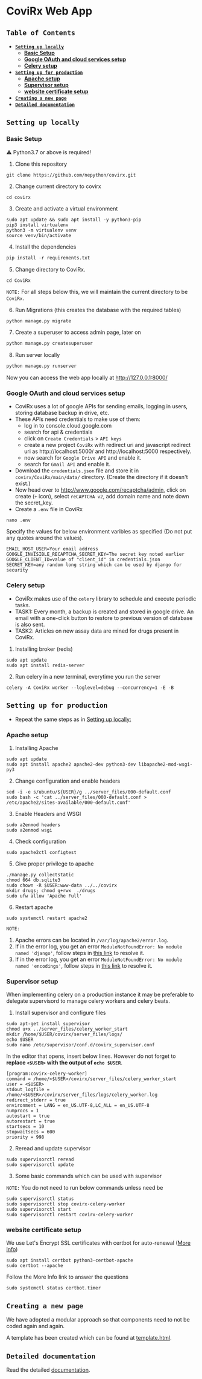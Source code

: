 # __**CoviRx Web App**__
## **`Table of Contents`**
* [**`Setting up locally`**](#setting-up-locally)
    * [**Basic Setup**](#basic-setup)
    * [**Google OAuth and cloud services setup**](#google-oauth-and-cloud-services-setup)
    * [**Celery setup**](#celery-setup)
* [**`Setting up for production`**](#setting-up-for-production)
    * [**Apache setup**](#apache-setup)
    * [**Supervisor setup**](#supervisor-setup)
    * [**website certificate setup**](#website-certificate-setup)
* [**`Creating a new page`**](#creating-a-new-page)
* [**`Detailed documentation`**](#detailed-documentation)

## **`Setting up locally`**
### **Basic Setup**
:warning: Python3.7 or above is required!
1) Clone this repository
```
git clone https://github.com/nepython/covirx.git
```
2) Change current directory to covirx
```
cd covirx
```
3) Create and activate a virtual environment
```
sudo apt update && sudo apt install -y python3-pip
pip3 install virtualenv
python3 -m virtualenv venv
source venv/bin/activate
```
4) Install the dependencies
```python
pip install -r requirements.txt
```
5) Change directory to CoviRx.
```
cd CoviRx
```
`NOTE:` For all steps below this, we will maintain the current directory to be `CoviRx`.

6) Run Migrations (this creates the database with the required tables)
```python
python manage.py migrate
```
7) Create a superuser to access admin page, later on
```python
python manage.py createsuperuser
```
8) Run server locally
```python
python manage.py runserver
```

Now you can access the web app locally at http://127.0.0.1:8000/

### **Google OAuth and cloud services setup**
* CoviRx uses a lot of google APIs for sending emails, logging in users, storing database backup in drive, etc.
* These APIs need credentials to make use of them:
    - log in to console.cloud.google.com
    - search for api & credentials
    - click on `Create Credentials` > `API keys`
    - create a new project `CoviRx` with redirect uri and javascript redirect uri as http://localhost:5000/ and http://localhost:5000 respectively.
    - now search for `Google Drive API` and enable it.
    - search for `Gmail API` and enable it.
* Download the `credentials.json` file and store it in `covirx/CoviRx/main/data/` directory. (Create the directory if it doesn't exist.)
* Now head over to http://www.google.com/recaptcha/admin, click on create (`+` icon), select `reCAPTCHA v2`, add domain name and note down the secret_key.
* Create a `.env` file in CoviRx
```shell
nano .env
```
Specify the values for below environment varibles as specified (Do not put any quotes around the values).
```code
EMAIL_HOST_USER=Your email address
GOOGLE_INVISIBLE_RECAPTCHA_SECRET_KEY=The secret key noted earlier
GOOGLE_CLIENT_ID=value of "client_id" in credentials.json
SECRET_KEY=any random long string which can be used by django for security
```

### **Celery setup**
* CoviRx makes use of the `celery` library to schedule and execute periodic tasks.
* TASK1: Every month, a backup is created and stored in google drive. An email with a one-click button to restore to previous version of database is also sent.
* TASK2: Articles on new assay data are mined for drugs present in CoviRx.
1) Installing broker (redis)
```
sudo apt update
sudo apt install redis-server
```
2) Run celery in a new terminal, everytime you run the server
```
celery -A CoviRx worker --loglevel=debug --concurrency=1 -E -B
```

## **`Setting up for production`**
* Repeat the same steps as in [Setting up locally:](#setting-up-locally)

### **Apache setup**
1) Installing Apache
```
sudo apt update
sudo apt install apache2 apache2-dev python3-dev libapache2-mod-wsgi-py3
```
2) Change configuration and enable headers
```
sed -i -e s/ubuntu/${USER}/g ../server_files/000-default.conf
sudo bash -c 'cat ../server_files/000-default.conf > /etc/apache2/sites-available/000-default.conf'
```
3) Enable Headers and WSGI
```
sudo a2enmod headers
sudo a2enmod wsgi
```
4) Check configuration
```
sudo apache2ctl configtest
```
5) Give proper privilege to apache
```
./manage.py collectstatic
chmod 664 db.sqlite3
sudo chown -R $USER:www-data ../../covirx
mkdir drugs; chmod g+rwx  ./drugs
sudo ufw allow 'Apache Full'
```
6) Restart apache
```
sudo systemctl restart apache2
```
`NOTE:`
1. Apache errors can be located in `/var/log/apache2/error.log`.
2. If in the error log, you get an error `ModuleNotFoundError: No module named 'django'`, follow steps in [this link](https://stackoverflow.com/a/71057035) to resolve it.
3. If in the error log, you get an error `ModuleNotFoundError: No module named 'encodings'`, follow steps in [this link](https://stackoverflow.com/a/73584456) to resolve it.

### **Supervisor setup**
When implementing celery on a production instance it may be preferable to delegate supervisord to manage celery workers and celery beats.
1. Install supervisor and configure files
```
sudo apt-get install supervisor
chmod u+x ../server_files/celery_worker_start
mkdir /home/$USER/covirx/server_files/logs/
echo $USER
sudo nano /etc/supervisor/conf.d/covirx_supervisor.conf
```
In the editor that opens, insert below lines. However do not forget to **replace `<$USER>` with the output of `echo $USER`**.
```
[program:covirx-celery-worker]
command = /home/<$USER>/covirx/server_files/celery_worker_start
user = <$USER>
stdout_logfile = /home/<$USER>/covirx/server_files/logs/celery_worker.log
redirect_stderr = true
environment = LANG = en_US.UTF-8,LC_ALL = en_US.UTF-8
numprocs = 1
autostart = true
autorestart = true
startsecs = 10
stopwaitsecs = 600
priority = 998
```
2. Reread and update supervisor
```
sudo supervisorctl reread
sudo supervisorctl update
```
3. Some basic commands which can be used with supervisor

`NOTE:` You do not need to run below commands unless need be
```
sudo supervisorctl status
sudo supervisorctl stop covirx-celery-worker
sudo supervisorctl start
sudo supervisorctl restart covirx-celery-worker
```
### **website certificate setup**
We use Let's Encrypt SSL certificates with certbot for auto-renewal ([More Info](https://www.digitalocean.com/community/tutorials/how-to-secure-apache-with-let-s-encrypt-on-ubuntu-18-04))
```
sudo apt install certbot python3-certbot-apache
sudo certbot --apache
```
Follow the More Info link to answer the questions
```
sudo systemctl status certbot.timer
```

## **`Creating a new page`**
We have adopted a modular approach so that components need to not be coded again and again.

A template has been created which can be found at [template.html](CoviRx/templates/main/template.html).

## **`Detailed documentation`**
Read the detailed [documentation](https://docs.google.com/document/d/1YSk7G0xJwP1g9P9pa-1Xs1nfogqQutzJA6QbUUDnSsA/edit).
